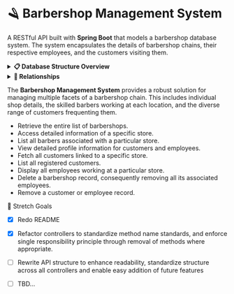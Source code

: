 # 🪒 Barbershop Management System

A RESTful API built with **Spring Boot** that models a barbershop database system. The system encapsulates the details of barbershop chains, their respective employees, and the customers visiting them.

<details>
<summary><strong>📋 Database Structure Overview</strong></summary>

### 1. **Barbershop**
   - 🔑 Barbershop ID (Primary Key)
   - 🏢 Name
   - 📍 Address
   - 🌐 Location

### 2. **Barber**
   - 🔑 Barber ID (Primary Key)
   - 👤 First Name
   - 👤 Last Name
   - 📞 Phone Number
   - 📧 Email
   - 🏢 Barbershop ID (Foreign Key)

### 3. **Customer**
   - 🔑 Customer ID (Primary Key)
   - 👤 First Name
   - 👤 Last Name
   - 📧 Email
   - 📞 Phone Number

### 4. **Barbershop_Customer** 
   (Join table for Barbershop <-> Customers relationship)
   - 🏢 Barbershop ID (Foreign Key)
   - 👤 Customer ID (Foreign Key)

</details>

<details>
<summary><strong>💼 Relationships</strong></summary>

### 1. **Barbershop**
- 🔗 **One-to-Many** with Barber
- 🔗 **Many-to-Many** with Customers (via `Barbershop_Customer`)

### 2. **Barber**
- 🔗 **Many-to-One** with Barbershop

### 3. **Customer**
- 🔗 **Many-to-Many** with Barbershop (via `Barbershop_Customer`)

</details>

The **Barbershop Management System** provides a robust solution for managing multiple facets of a barbershop chain. This includes individual shop details, the skilled barbers working at each location, and the diverse range of customers frequenting them.

- Retrieve the entire list of barbershops.
- Access detailed information of a specific store.
- List all barbers associated with a particular store.
- View detailed profile information for customers and employees.
- Fetch all customers linked to a specific store.
- List all registered customers.
- Display all employees working at a particular store.
- Delete a barbershop record, consequently removing all its associated employees.
- Remove a customer or employee record.

🎯 Stretch Goals
- [x] Redo README
- [x] Refactor controllers to standardize method name standards, and enforce single responsibility principle through removal of methods where appropriate.
- [ ] Rewrite API structure to enhance readability, standardize structure across all controllers and enable easy addition of future features
- [ ] TBD...





